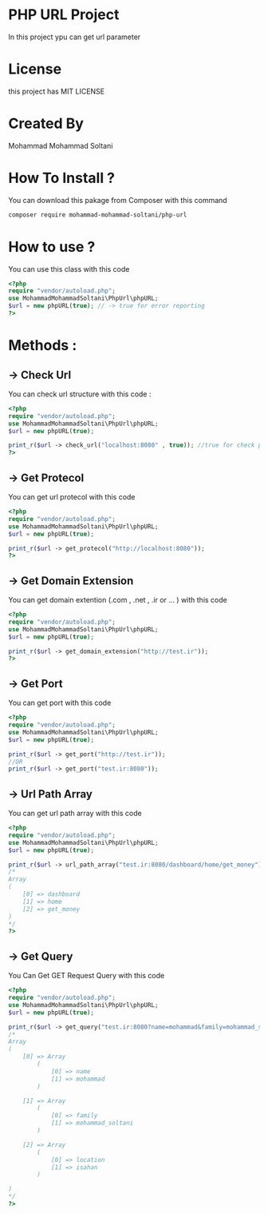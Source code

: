 # PHP URL Project
In this project ypu can get url parameter

# License 
this project has MIT LICENSE

# Created By 
Mohammad Mohammad Soltani

# How To Install ?
You can download this pakage from Composer with this command

```bash
composer require mohammad-mohammad-soltani/php-url
```

# How to use ?
You can use this class with this code

```php
<?php
require "vendor/autoload.php";
use MohammadMohammadSoltani\PhpUrl\phpURL;
$url = new phpURL(true); // -> true for error reporting
?>
```

# Methods :

## -> Check Url 
You can check url structure with this code :

```php
<?php
require "vendor/autoload.php";
use MohammadMohammadSoltani\PhpUrl\phpURL;
$url = new phpURL(true);

print_r($url -> check_url("localhost:8080" , true)); //true for check protecol
?>
```

## -> Get Protecol
You can get url protecol with this code 
```php
<?php
require "vendor/autoload.php";
use MohammadMohammadSoltani\PhpUrl\phpURL;
$url = new phpURL(true);

print_r($url -> get_protecol("http://localhost:8080"));
?>
```

## -> Get Domain Extension
You can get domain extention (.com , .net , .ir or ... ) with this code 
```php
<?php
require "vendor/autoload.php";
use MohammadMohammadSoltani\PhpUrl\phpURL;
$url = new phpURL(true);

print_r($url -> get_domain_extension("http://test.ir"));
?>
``` 

## -> Get Port
You can get port with this code 
```php
<?php
require "vendor/autoload.php";
use MohammadMohammadSoltani\PhpUrl\phpURL;
$url = new phpURL(true);

print_r($url -> get_port("http://test.ir"));
//OR
print_r($url -> get_port("test.ir:8080"));
```

## -> Url Path Array
You can get url path array with this code 
```php
<?php
require "vendor/autoload.php";
use MohammadMohammadSoltani\PhpUrl\phpURL;
$url = new phpURL(true);

print_r($url -> url_path_array("test.ir:8080/dashboard/home/get_money"));
/*
Array
(
    [0] => dashboard
    [1] => home
    [2] => get_money
)
*/
?>
```

## -> Get Query
You Can Get GET Request Query with this code 
```php
<?php
require "vendor/autoload.php";
use MohammadMohammadSoltani\PhpUrl\phpURL;
$url = new phpURL(true);

print_r($url -> get_query("test.ir:8080?name=mohammad&family=mohammad_soltani&location=isahan"));
/*
Array
(
    [0] => Array
        (
            [0] => name
            [1] => mohammad
        )

    [1] => Array
        (
            [0] => family
            [1] => mohammad_soltani
        )

    [2] => Array
        (
            [0] => location
            [1] => isahan
        )

)
*/
?>
```